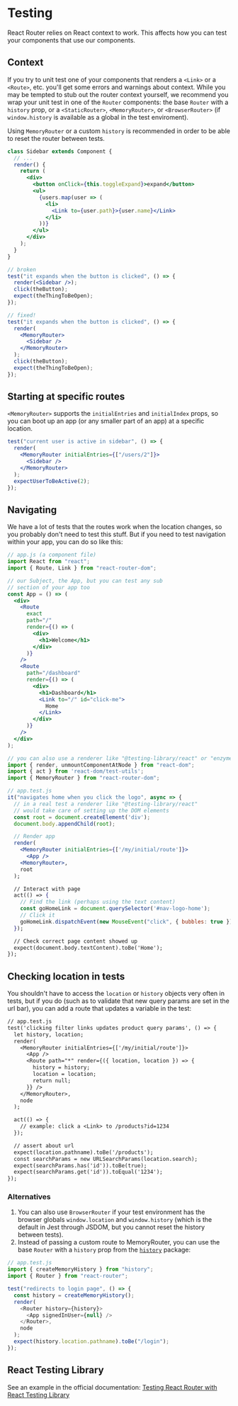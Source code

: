# Testing

React Router relies on React context to work. This affects how you can
test your components that use our components.

## Context

If you try to unit test one of your components that renders a `<Link>` or a `<Route>`, etc. you'll get some errors and warnings about context. While you may be tempted to stub out the router context yourself, we recommend you wrap your unit test in one of the `Router` components: the base `Router` with a `history` prop, or a `<StaticRouter>`, `<MemoryRouter>`, or `<BrowserRouter>` (if `window.history` is available as a global in the test enviroment).

Using `MemoryRouter` or a custom `history` is recommended in order to be able to reset the router between tests.

```jsx
class Sidebar extends Component {
  // ...
  render() {
    return (
      <div>
        <button onClick={this.toggleExpand}>expand</button>
        <ul>
          {users.map(user => (
            <li>
              <Link to={user.path}>{user.name}</Link>
            </li>
          ))}
        </ul>
      </div>
    );
  }
}

// broken
test("it expands when the button is clicked", () => {
  render(<Sidebar />);
  click(theButton);
  expect(theThingToBeOpen);
});

// fixed!
test("it expands when the button is clicked", () => {
  render(
    <MemoryRouter>
      <Sidebar />
    </MemoryRouter>
  );
  click(theButton);
  expect(theThingToBeOpen);
});
```

## Starting at specific routes

`<MemoryRouter>` supports the `initialEntries` and `initialIndex` props,
so you can boot up an app (or any smaller part of an app) at a specific
location.

```jsx
test("current user is active in sidebar", () => {
  render(
    <MemoryRouter initialEntries={["/users/2"]}>
      <Sidebar />
    </MemoryRouter>
  );
  expectUserToBeActive(2);
});
```

## Navigating

We have a lot of tests that the routes work when the location changes, so you probably don't need to test this stuff. But if you need to test navigation within your app, you can do so like this:

```jsx
// app.js (a component file)
import React from "react";
import { Route, Link } from "react-router-dom";

// our Subject, the App, but you can test any sub
// section of your app too
const App = () => (
  <div>
    <Route
      exact
      path="/"
      render={() => (
        <div>
          <h1>Welcome</h1>
        </div>
      )}
    />
    <Route
      path="/dashboard"
      render={() => (
        <div>
          <h1>Dashboard</h1>
          <Link to="/" id="click-me">
            Home
          </Link>
        </div>
      )}
    />
  </div>
);
```

```jsx
// you can also use a renderer like "@testing-library/react" or "enzyme/mount" here
import { render, unmountComponentAtNode } from "react-dom";
import { act } from 'react-dom/test-utils';
import { MemoryRouter } from "react-router-dom";

// app.test.js
it("navigates home when you click the logo", async => {
  // in a real test a renderer like "@testing-library/react"
  // would take care of setting up the DOM elements
  const root = document.createElement('div');
  document.body.appendChild(root);

  // Render app
  render(
    <MemoryRouter initialEntries={['/my/initial/route']}>
      <App />
    <MemoryRouter>,
    root
  );

  // Interact with page
  act(() => {
    // Find the link (perhaps using the text content)
    const goHomeLink = document.querySelector('#nav-logo-home');
    // Click it
    goHomeLink.dispatchEvent(new MouseEvent("click", { bubbles: true }));
  });

  // Check correct page content showed up
  expect(document.body.textContent).toBe('Home');
});
```

## Checking location in tests

You shouldn't have to access the `location` or `history` objects very often in tests, but if you do (such as to validate that new query params are set in the url bar), you can add a route that updates a variable in the test:

```diff
// app.test.js
test('clicking filter links updates product query params', () => {
  let history, location;
  render(
    <MemoryRouter initialEntries={['/my/initial/route']}>
      <App />
      <Route path="*" render={({ location, location }) => {
        history = history;
        location = location;
        return null;
      }} />
    </MemoryRouter>,
    node
  );

  act(() => {
    // example: click a <Link> to /products?id=1234
  });

  // assert about url
  expect(location.pathname).toBe('/products');
  const searchParams = new URLSearchParams(location.search);
  expect(searchParams.has('id')).toBe(true);
  expect(searchParams.get('id')).toEqual('1234');
});
```

### Alternatives

1. You can also use `BrowserRouter` if your test environment has the browser globals `window.location` and `window.history` (which is the default in Jest through JSDOM, but you cannot reset the history between tests).
1. Instead of passing a custom route to MemoryRouter, you can use the base `Router` with a `history` prop from the [`history`](https://github.com/ReactTraining/history) package:

```js
// app.test.js
import { createMemoryHistory } from "history";
import { Router } from "react-router";

test("redirects to login page", () => {
  const history = createMemoryHistory();
  render(
    <Router history={history}>
      <App signedInUser={null} />
    </Router>,
    node
  );
  expect(history.location.pathname).toBe("/login");
});
```

## React Testing Library

See an example in the official documentation: [Testing React Router with React Testing Library](https://testing-library.com/docs/example-react-router)
